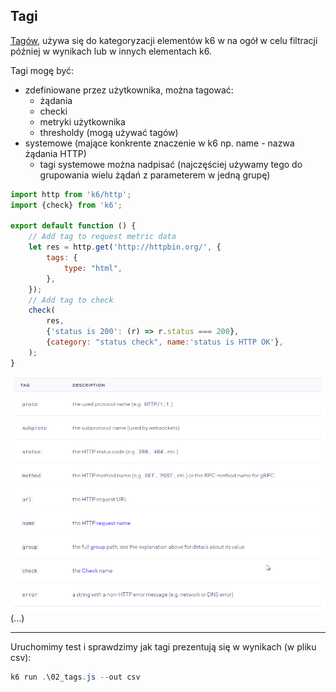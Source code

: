 
## Tagi

[Tagów](https://k6.io/docs/using-k6/tags-and-groups/), używa się do kategoryzacji elementów k6 w na ogół w celu filtracji później w wynikach lub w innych elementach k6.

Tagi mogę być:
- zdefiniowane przez użytkownika, można tagować:
  - żądania
  - checki
  - metryki użytkownika
  - thresholdy (mogą używać tagów)
- systemowe (mające konkrente znaczenie w k6 np. name - nazwa żądania HTTP)
  - tagi systemowe można nadpisać (najczęściej używamy tego do grupowania wielu żądań z parameterem w jedną grupę)
    
```javascript
import http from 'k6/http';
import {check} from 'k6';

export default function () {
    // Add tag to request metric data
    let res = http.get('http://httpbin.org/', {
        tags: {
            type: "html",
        },
    });
    // Add tag to check
    check(
        res,
        {'status is 200': (r) => r.status === 200},
        {category: "status check", name:'status is HTTP OK'},
    );
}
```


![system tags](img/systemtags.png)
(...)

***
Uruchomimy test i sprawdzimy jak tagi prezentują się w wynikach (w pliku csv):

```powershell
k6 run .\02_tags.js --out csv
```